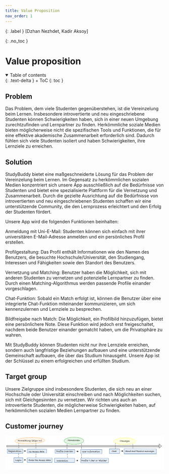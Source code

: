 ```yaml
---
title: Value Proposition
nav_order: 1
---
```


{: .label }
[Dzhan Nezhdet, Kadir Aksoy]

{: .no_toc }
# Value proposition

<details open markdown="block">
{: .text-delta }
<summary>Table of contents</summary>
+ ToC
{: toc }
</details>

## Problem

Das Problem, dem viele Studenten gegenüberstehen, ist die Vereinzelung beim Lernen. Insbesondere introvertierte und neu eingeschriebene Studenten können Schwierigkeiten haben, sich in einer neuen Umgebung zurechtzufinden und Lernpartner zu finden. Herkömmliche soziale Medien bieten möglicherweise nicht die spezifischen Tools und Funktionen, die für eine effektive akademische Zusammenarbeit erforderlich sind. Dadurch fühlen sich viele Studenten isoliert und haben Schwierigkeiten, ihre Lernziele zu erreichen.

## Solution

StudyBuddy bietet eine maßgeschneiderte Lösung für das Problem der Vereinzelung beim Lernen. Im Gegensatz zu herkömmlichen sozialen Medien konzentriert sich unsere App ausschließlich auf die Bedürfnisse von Studenten und bietet eine spezialisierte Plattform für die Vernetzung und Zusammenarbeit. Durch die gezielte Ausrichtung auf die Bedürfnisse von introvertierten und neu eingeschriebenen Studenten schaffen wir eine unterstützende Community, die den Lernprozess erleichtert und den Erfolg der Studenten fördert.

Unsere App wird die folgenden Funktionen beinhalten: 

Anmeldung mit Uni-E-Mail: Studenten können sich einfach mit ihrer universitären E-Mail-Adresse anmelden und ein persönliches Profil erstellen.

Profilgestaltung: Das Profil enthält Informationen wie den Namen des Benutzers, die besuchte Hochschule/Universität, den Studiengang, Interessen und Fähigkeiten sowie den Standort des Benutzers.

Vernetzung und Matching: Benutzer haben die Möglichkeit, sich mit anderen Studenten zu vernetzen und potenzielle Lernpartner zu finden. Durch einen Matching-Algorithmus werden passende Profile einander vorgeschlagen.

Chat-Funktion: Sobald ein Match erfolgt ist, können die Benutzer über eine integrierte Chat-Funktion miteinander kommunizieren, um sich kennenzulernen und Lernziele zu besprechen.

Bildfreigabe nach Match: Die Möglichkeit, ein Profilbild hinzuzufügen, bietet eine persönlichere Note. Diese Funktion wird jedoch erst freigeschaltet, nachdem beide Benutzer einander gematcht haben, um die Privatsphäre zu wahren.

Mit StudyBuddy können Studenten nicht nur ihre Lernziele erreichen, sondern auch langfristige Beziehungen aufbauen und eine unterstützende Gemeinschaft aufbauen, die über das Studium hinausgeht. Unsere App ist der Schlüssel zu einem erfolgreichen und erfüllten Studium.

## Target group

Unsere Zielgruppe sind insbesondere Studenten, die sich neu an einer Hochschule oder Universität einschreiben und nach Möglichkeiten suchen, sich mit Gleichgesinnten zu vernetzen. Wir richten uns auch an introvertierte Studenten, die möglicherweise Schwierigkeiten haben, auf herkömmlichen sozialen Medien Lernpartner zu finden.

## Customer journey

![StudyBuddy_sample](assets/images/customer_journey.jpeg)